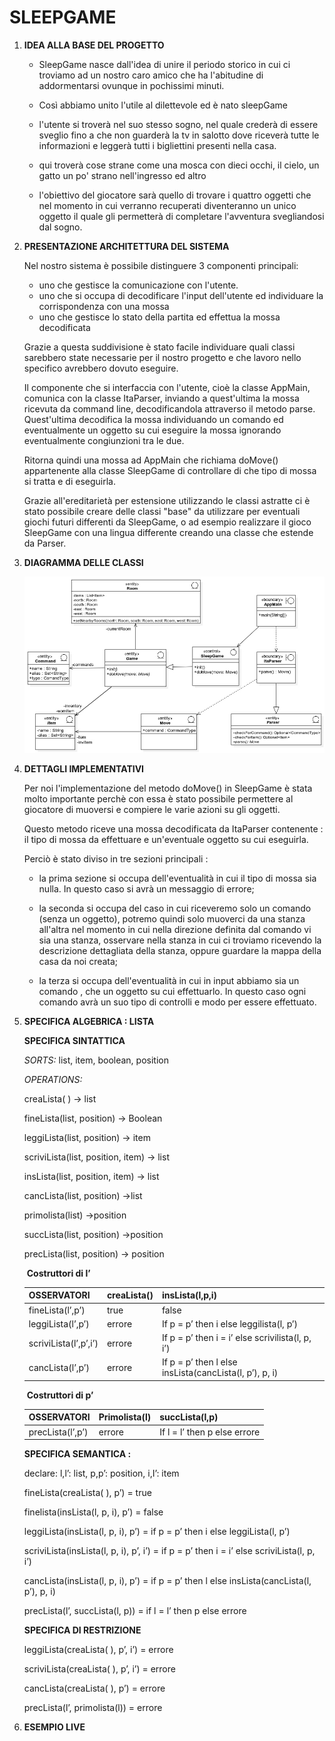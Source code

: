 # SLEEPGAME

1. **IDEA ALLA BASE DEL PROGETTO**

   - SleepGame nasce dall'idea di unire il periodo storico in cui ci troviamo ad un nostro caro amico che ha l'abitudine di addormentarsi ovunque in pochissimi minuti.

   - Così abbiamo unito l'utile al dilettevole ed è nato sleepGame

   - l'utente si troverà nel suo stesso sogno, nel quale crederà di essere sveglio fino a che non guarderà la tv in salotto dove riceverà tutte le informazioni e leggerà tutti i bigliettini presenti nella casa.

   - qui troverà cose strane come una mosca con dieci occhi, il cielo, un gatto un po' strano nell'ingresso ed altro

   - l'obiettivo del giocatore sarà quello di trovare i quattro oggetti che nel momento in cui verranno recuperati diventeranno un unico oggetto il quale gli permetterà di completare l'avventura svegliandosi dal sogno.

     

2. **PRESENTAZIONE ARCHITETTURA DEL SISTEMA**

   Nel nostro sistema è possibile distinguere 3 componenti principali:

   - uno che gestisce la comunicazione con l'utente.
   - uno che si occupa di decodificare l'input dell'utente ed individuare la corrispondenza con una mossa
   - uno che gestisce lo stato della partita ed effettua la mossa decodificata

    Grazie a questa suddivisione è stato facile individuare quali classi sarebbero state necessarie per il nostro progetto e che lavoro nello specifico avrebbero dovuto eseguire.

   Il componente che si interfaccia con l'utente, cioè la classe AppMain, comunica con la classe ItaParser, inviando a quest'ultima la mossa ricevuta da command line, decodificandola attraverso il metodo parse.
   Quest'ultima decodifica la mossa individuando un comando ed eventualmente un oggetto su cui eseguire la mossa ignorando eventualmente congiunzioni tra le due.

   Ritorna quindi una mossa ad AppMain che richiama doMove() appartenente alla classe SleepGame di controllare di che tipo di mossa si tratta e di eseguirla. 

   Grazie all'ereditarietà per estensione utilizzando le classi astratte ci è stato possibile creare delle classi "base" da utilizzare per eventuali giochi futuri differenti da SleepGame, o ad esempio realizzare il gioco SleepGame con una lingua differente creando una classe che estende da Parser.

   

3. **DIAGRAMMA DELLE CLASSI**

   ![DiagrammaClassiSleepGame](img/DiagrammaClassiSleepGame.jpg)

   

4. **DETTAGLI IMPLEMENTATIVI**

   Per noi l'implementazione del metodo doMove() in SleepGame è stata molto importante perchè con essa è stato possibile permettere al giocatore di muoversi e compiere le varie azioni su gli oggetti.

   Questo metodo riceve una mossa decodificata da ItaParser contenente : il tipo di mossa da effettuare e un'eventuale oggetto su cui eseguirla.

   Perciò è stato diviso in tre sezioni principali :

   - la prima sezione si occupa dell'eventualità in cui il tipo di mossa sia nulla. In questo caso si avrà un messaggio di errore;

   - la seconda si occupa del caso in cui riceveremo solo un comando (senza un oggetto), potremo quindi solo muoverci da una stanza all'altra nel momento in cui nella direzione definita dal comando vi sia una stanza, osservare nella stanza in cui ci troviamo ricevendo la descrizione dettagliata della stanza, oppure guardare la mappa della casa da noi creata;

   - la terza si occupa dell'eventualità in cui in input abbiamo sia un comando , che un oggetto su cui effettuarlo. In questo caso ogni comando avrà un suo tipo di controlli e modo per essere effettuato. 

   

5. **SPECIFICA ALGEBRICA : LISTA** 

   **SPECIFICA SINTATTICA**

   *SORTS:* list, item, boolean, position

   *OPERATIONS:*

   creaLista( )	-> list

   fineLista(list, position)	-> Boolean

   leggiLista(list, position)	-> item

   scriviLista(list, position, item)	-> list 

   insLista(list, position, item)	-> list

   cancLista(list, position)	->list

   primolista(list)	->position

   succLista(list, position)	->position

   precLista(list, position)	-> position

   ​                                    				   **Costruttori di l’**

   | OSSERVATORI           | creaLista() | insLista(l,p,i)                                           |
   | --------------------- | ----------- | --------------------------------------------------------- |
   | fineLista(l’,p’)      | true        | false                                                     |
   | leggiLista(l’,p’)     | errore      | If p = p’ then i else   leggilista(l, p’)                 |
   | scriviLista(l’,p’,i’) | errore      | If p = p’ then i = i’ else scrivilista(l,  p, i’)         |
   | cancLista(l’,p’)      | errore      | If p = p’ then l else   insLista(cancLista(l,  p’), p, i) |

   ​                         																										                       															**Costruttori di p’**

   | OSSERVATORI      | Primolista(l) | succLista(l,p)                |
   | ---------------- | ------------- | ----------------------------- |
   | precLista(l’,p’) | errore        | If l  = l’ then p else errore |
   
   

   **SPECIFICA SEMANTICA :** 

   declare:    l,l’: list,   p,p’: position,    i,I’: item

   fineLista(creaLista( ), p’) = true

   finelista(insLista(l, p, i), p’) = false

   leggiLista(insLista(l, p, i), p’) = if p = p’ then i else leggiLista(l, p’)

   scriviLista(insLista(l, p, i), p’, i’) = if p = p’ then i = i’ else scriviLista(l, p, i’)

   cancLista(insLista(l, p, i), p’) = if p = p’ then l else insLista(cancLista(l, p’), p, i)

   precLista(l’, succLista(l, p)) = if l = l’ then p else errore

    

   **SPECIFICA DI RESTRIZIONE**

   leggiLista(creaLista( ), p’, i’) = errore

   scriviLista(creaLista( ), p’, i’) = errore

   cancLista(creaLista( ), p’) = errore

   precLista(l’, primolista(l)) = errore

   

6. **ESEMPIO LIVE**

   
